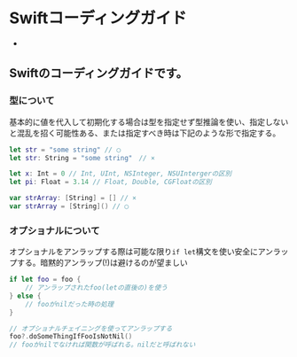 # Swiftコーディングガイド
-
Swiftのコーディングガイドです。
-
### 型について
基本的に値を代入して初期化する場合は型を指定せず型推論を使い、指定しないと混乱を招く可能性ある、または指定すべき時は下記のような形で指定する。

```swift
let str = "some string" // ◯
let str: String = "some string"　// ×

let x: Int = 0 // Int, UInt, NSInteger, NSUIntergerの区別
let pi: Float = 3.14 // Float, Double, CGFloatの区別

var strArray: [String] = [] // ×
var strArray = [String]() // ◯
```

### オプショナルについて
オプショナルをアンラップする際は可能な限り`if let`構文を使い安全にアンラップする。暗黙的アンラップ(!)は避けるのが望ましい

```swift
if let foo = foo {
	// アンラップされたfoo(letの直後の)を使う
} else {
	// fooがnilだった時の処理
}

// オプショナルチェイニングを使ってアンラップする
foo?.doSomeThingIfFooIsNotNil()
// fooがnilでなければ関数が呼ばれる。nilだと呼ばれない

```